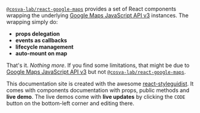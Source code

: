[`@cosva-lab/react-google-maps`][@cosva-lab/react-google-maps] provides a set of React components wrapping the underlying [Google Maps JavaScript API v3][gmjsav3] instances. The wrapping simply do:

* **props delegation** 
* **events as callbacks**
* **lifecycle management**
* **auto-mount on map**

That's it. _Nothing more_. If you find some limitations, that might be due to [Google Maps JavaScript API v3][gmjsav3] but not [`@cosva-lab/react-google-maps`][@cosva-lab/react-google-maps].

This documentation site is created with the awesome [react-styleguidist][react-styleguidist]. It comes with components documentation with props, public methods and **live demo**. The live demos come with **live updates** by clicking the `CODE` button on the bottom-left corner and editing there. 


[@cosva-lab/react-google-maps]: https://tomchentw.github.io/@cosva-lab/react-google-maps/
[gmjsav3]: https://developers.google.com/maps/documentation/javascript/
[react-styleguidist]: https://react-styleguidist.js.org/
